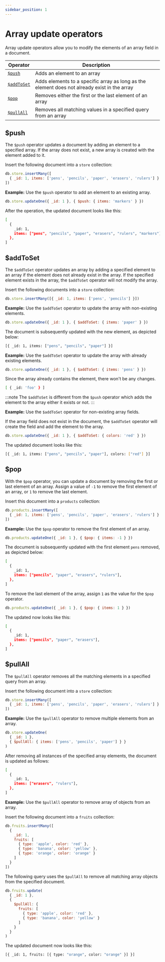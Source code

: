 ```yaml
---
sidebar_position: 1
---
```


# Array update operators

Array update operators allow you to modify the elements of an array field in a document.

| Operator                 | Description                                                                                  |
| ------------------------ | -------------------------------------------------------------------------------------------- |
| [`$push`](#push)         | Adds an element to an array                                                                  |
| [`$addToSet`](#addtoset) | Adds elements to a specific array as long as the element does not already exist in the array |
| [`$pop`](#pop)           | Removes either the first or the last element of an array                                     |
| [`$pullAll`](#pullall)   | Removes all matching values in a specified query from an array                               |

## $push

The `$push` operator updates a document by adding an element to a specified array.
If the array does not exist, a new array is created with the element added to it.

Insert the following document into a `store` collection:

```js
db.store.insertMany([
  { _id: 1, items: ['pens', 'pencils', 'paper', 'erasers', 'rulers'] }
])
```

**Example:** Use the `$push` operator to add an element to an existing array.

```js
db.store.updateOne({ _id: 1 }, { $push: { items: 'markers' } })
```

After the operation, the updated document looks like this:

```sh
[
  {
    _id: 1,
    items: ["pens", "pencils", "paper", "erasers", "rulers", "markers"],
  },
]
```

## $addToSet

The `$addToSet` operator updates an array by adding a specified element to an array if the element does not already exist in the array.
If the specified element exists in the array, the `$addToSet` operator will not modify the array.

Insert the following documents into a `store` collection:

```js
db.store.insertMany([{ _id: 1, items: ['pens', 'pencils'] }])
```

**Example:** Use the `$addToSet` operator to update the array with non-existing elements.

```js
db.store.updateOne({ _id: 1 }, { $addToSet: { items: 'paper' } })
```

The document is subsequently updated with the new element, as depicted below:

```sh
[{ _id: 1, items: ["pens", "pencils", "paper"] }]
```

**Example:** Use the `$addToSet` operator to update the array with already existing elements.

```js
db.store.updateOne({ _id: 1 }, { $addToSet: { items: 'pens' } })
```

Since the array already contains the element, there won't be any changes.

```sh
[ { _id: 'foo' } ]
```

:::note
The `$addToSet` is different from the `$push` operator which adds the element to the array either it exists or not.
:::

**Example:** Use the `$addToSet` operator for non-existing array fields.

If the array field does not exist in the document, the `$addToSet` operator will create the field and add the element to the array.

```js
db.store.updateOne({ _id: 1 }, { $addToSet: { colors: 'red' } })
```

The updated document looks like this:

```sh
[{ _id: 1, items: ["pens", "pencils", "paper"], colors: ["red"] }]
```

## $pop

With the `$pop` operator, you can update a document by removing the first or last element of an array.
Assign a value of `-1` to remove the first element of an array, or `1` to remove the last element.

Insert this document into a `products` collection:

```js
db.products.insertMany([
  { _id: 1, items: ['pens', 'pencils', 'paper', 'erasers', 'rulers'] }
])
```

**Example:** Use the `$pop` operator to remove the first element of an array.

```js
db.products.updateOne({ _id: 1 }, { $pop: { items: -1 } })
```

The document is subsequently updated with the first element `pens` removed, as depicted below:

```sh
[
  {
    _id: 1,
    items: ["pencils", "paper", "erasers", "rulers"],
  },
]
```

To remove the last element of the array, assign `1` as the value for the `$pop` operator.

```js
db.products.updateOne({ _id: 1 }, { $pop: { items: 1 } })
```

The updated now looks like this:

```sh
[
  {
    _id: 1,
    items: ["pencils", "paper", "erasers"],
  },
]
```

## $pullAll

The `$pullAll` operator removes all the matching elements in a specified query from an array.

Insert the following document into a `store` collection:

```js
db.store.insertMany([
  { _id: 1, items: ['pens', 'pencils', 'paper', 'erasers', 'rulers'] }
])
```

**Example:** Use the `$pullAll` operator to remove multiple elements from an array.

```js
db.store.updateOne(
  { _id: 1 },
  { $pullAll: { items: ['pens', 'pencils', 'paper'] } }
)
```

After removing all instances of the specified array elements, the document is updated as follows:

```sh
[
  {
    _id: 1,
    items: ["erasers", "rulers"],
  },
]
```

**Example:** Use the `$pullAll` operator to remove array of objects from an array.

Insert the following document into a `fruits` collection:

```js
db.fruits.insertMany([
  {
    _id: 1,
    fruits: [
      { type: 'apple', color: 'red' },
      { type: 'banana', color: 'yellow' },
      { type: 'orange', color: 'orange' }
    ]
  }
])
```

The following query uses the `$pullAll` to remove all matching array objects from the specified document.

```js
db.fruits.update(
  { _id: 1 },
  {
    $pullAll: {
      fruits: [
        { type: 'apple', color: 'red' },
        { type: 'banana', color: 'yellow' }
      ]
    }
  }
)
```

The updated document now looks like this:

```sh
[{ _id: 1, fruits: [{ type: "orange", color: "orange" }] }]
```
